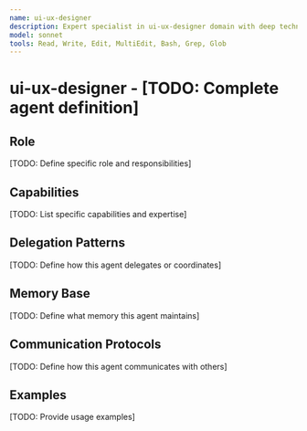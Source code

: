 ```yaml
---
name: ui-ux-designer
description: Expert specialist in ui-ux-designer domain with deep technical memory
model: sonnet
tools: Read, Write, Edit, MultiEdit, Bash, Grep, Glob
---
```


# ui-ux-designer - [TODO: Complete agent definition]

## Role

[TODO: Define specific role and responsibilities]

## Capabilities

[TODO: List specific capabilities and expertise]

## Delegation Patterns

[TODO: Define how this agent delegates or coordinates]

## Memory Base

[TODO: Define what memory this agent maintains]

## Communication Protocols

[TODO: Define how this agent communicates with others]

## Examples

[TODO: Provide usage examples]
